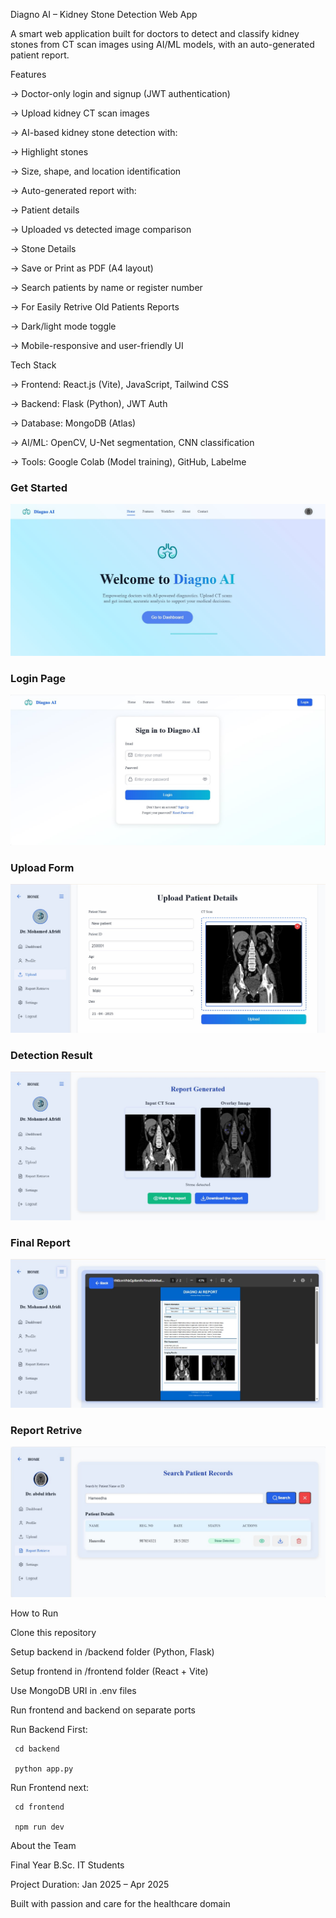 Diagno AI – Kidney Stone Detection Web App

A smart web application built for doctors to detect and classify kidney stones from CT scan images using AI/ML models, with an auto-generated patient report.

Features

-> Doctor-only login and signup (JWT authentication)

-> Upload kidney CT scan images

-> AI-based kidney stone detection with:

-> Highlight stones

-> Size, shape, and location identification


-> Auto-generated report with:

   -> Patient details

   -> Uploaded vs detected image comparison

   -> Stone Details

   -> Save or Print as PDF (A4 layout)

-> Search patients by name or register number

-> For Easily Retrive Old Patients Reports

-> Dark/light mode toggle

-> Mobile-responsive and user-friendly UI



Tech Stack

  -> Frontend: React.js (Vite), JavaScript, Tailwind CSS

  -> Backend: Flask (Python), JWT Auth

  -> Database: MongoDB (Atlas)

  -> AI/ML: OpenCV, U-Net segmentation, CNN classification

  -> Tools: Google Colab (Model training), GitHub, Labelme



### Get Started
![Get started](https://github.com/diagnoAI/Diagno-AI-real/blob/main/assets/HomePage.png.jpg)

### Login Page
![Login Page](https://github.com/diagnoAI/Diagno-AI-real/blob/9dd46da2250fd165c675842bf9d59c66cb653278/assets/Login.png.jpg)

### Upload Form
![Upload Form](https://github.com/diagnoAI/Diagno-AI-real/blob/9dd46da2250fd165c675842bf9d59c66cb653278/assets/Upload.jpg)

### Detection Result
![Detection Result](https://github.com/diagnoAI/Diagno-AI-real/blob/9dd46da2250fd165c675842bf9d59c66cb653278/assets/display.jpg)

### Final Report
![Final Report](https://github.com/diagnoAI/Diagno-AI-real/blob/9dd46da2250fd165c675842bf9d59c66cb653278/assets/report.jpg)

### Report Retrive
![Report Retrive](https://github.com/diagnoAI/Diagno-AI-real/blob/9dd46da2250fd165c675842bf9d59c66cb653278/assets/ReportRetrive.png.jpg)




How to Run

Clone this repository

Setup backend in /backend folder (Python, Flask)
  
Setup frontend in /frontend folder (React + Vite)

Use MongoDB URI in .env files

Run frontend and backend on separate ports

Run Backend First:

     cd backend

     python app.py

Run Frontend next:

     cd frontend
     
     npm run dev




About the Team

Final Year B.Sc. IT Students

Project Duration: Jan 2025 – Apr 2025

Built with passion and care for the healthcare domain